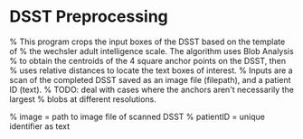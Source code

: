 # DSST Preprocessing

% This program crops the input boxes of the DSST based on the template of
% the wechsler adult intelligence scale. The algorithm uses Blob Analysis
% to obtain the centroids of the 4 square anchor points on the DSST, then
% uses relative distances to locate the text boxes of interest. 
% Inputs are a scan of the completed DSST saved as an image file (filepath), and a patient ID (text).
% TODO: deal with cases where the anchors aren't necessarily the largest
% blobs at different resolutions.

% image = path to image file of scanned DSST 
% patientID = unique identifier as text
